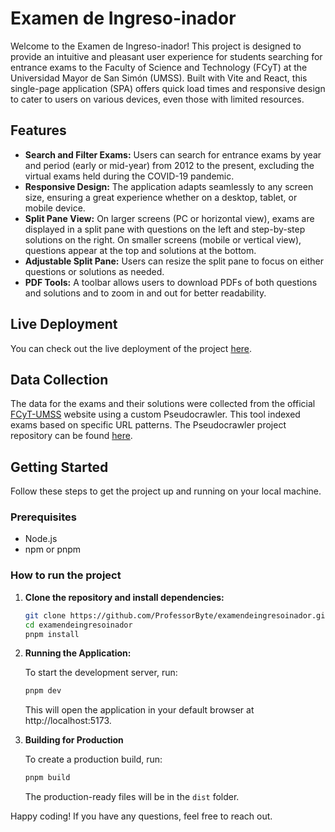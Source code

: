 # Examen de Ingreso-inador

Welcome to the Examen de Ingreso-inador! This project is designed to provide an intuitive and pleasant user experience for students searching for entrance exams to the Faculty of Science and Technology (FCyT) at the Universidad Mayor de San Simón (UMSS). Built with Vite and React, this single-page application (SPA) offers quick load times and responsive design to cater to users on various devices, even those with limited resources.

## Features

- **Search and Filter Exams:** Users can search for entrance exams by year and period (early or mid-year) from 2012 to the present, excluding the virtual exams held during the COVID-19 pandemic.
- **Responsive Design:** The application adapts seamlessly to any screen size, ensuring a great experience whether on a desktop, tablet, or mobile device.
- **Split Pane View:** On larger screens (PC or horizontal view), exams are displayed in a split pane with questions on the left and step-by-step solutions on the right. On smaller screens (mobile or vertical view), questions appear at the top and solutions at the bottom.
- **Adjustable Split Pane:** Users can resize the split pane to focus on either questions or solutions as needed.
- **PDF Tools:** A toolbar allows users to download PDFs of both questions and solutions and to zoom in and out for better readability.

## Live Deployment

You can check out the live deployment of the project [here](https://examendeingresoinador.pages.dev).

## Data Collection

The data for the exams and their solutions were collected from the official [FCyT-UMSS](http://sagaa.fcyt.umss.edu.bo/) website using a custom Pseudocrawler. This tool indexed exams based on specific URL patterns. The Pseudocrawler project repository can be found [here](https://github.com/ProfessorByte/FCyT_UMSS_ExamsPseudocrawler).

## Getting Started

Follow these steps to get the project up and running on your local machine.

### Prerequisites

- Node.js
- npm or pnpm

### How to run the project

1. **Clone the repository and install dependencies:**

   ```bash
   git clone https://github.com/ProfessorByte/examendeingresoinador.git
   cd examendeingresoinador
   pnpm install
   ```

2. **Running the Application:**

   To start the development server, run:

   ```bash
   pnpm dev
   ```

   This will open the application in your default browser at http://localhost:5173.

3. **Building for Production**

   To create a production build, run:

   ```bash
   pnpm build
   ```

   The production-ready files will be in the `dist` folder.

Happy coding! If you have any questions, feel free to reach out.
